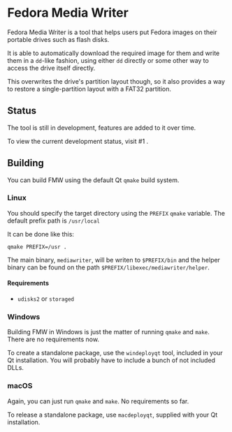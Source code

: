 # Fedora Media Writer

Fedora Media Writer is a tool that helps users put Fedora images on their portable drives such as flash disks.

It is able to automatically download the required image for them and write them in a `dd`-like fashion, using either `dd` directly or some other way to access the drive itself directly.

This overwrites the drive's partition layout though, so it also provides a way to restore a single-partition layout with a FAT32 partition.

## Status

The tool is still in development, features are added to it over time.

To view the current development status, visit #1 .

## Building

You can build FMW using the default Qt `qmake` build system.

### Linux

You should specify the target directory using the `PREFIX` `qmake` variable. The default prefix path is `/usr/local`

It can be done like this:

`qmake PREFIX=/usr .`

The main binary, `mediawriter`, will be writen to `$PREFIX/bin` and the helper binary can be found on the path `$PREFIX/libexec/mediawriter/helper`.

#### Requirements

* `udisks2` or `storaged`

### Windows

Building FMW in Windows is just the matter of running `qmake` and `make`. There are no requirements now.

To create a standalone package, use the `windeployqt` tool, included in your Qt installation. You will probably have to include a bunch of not included DLLs.

### macOS

Again, you can just run `qmake` and `make`. No requirements so far.

To release a standalone package, use `macdeployqt`, supplied with your Qt installation.
